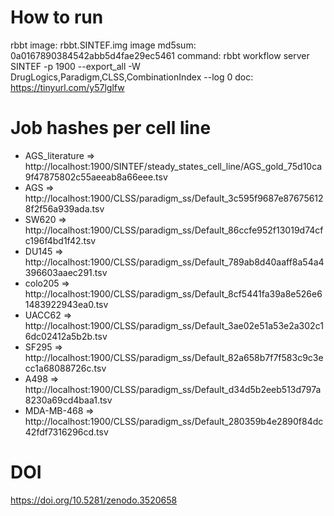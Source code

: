 # How to run

rbbt image: rbbt.SINTEF.img
image md5sum: 0a0167890384542abb5d4fae29ec5461
command: rbbt workflow server SINTEF -p 1900 --export_all -W DrugLogics,Paradigm,CLSS,CombinationIndex --log 0
doc: https://tinyurl.com/y57lglfw

# Job hashes per cell line

- AGS_literature => http://localhost:1900/SINTEF/steady_states_cell_line/AGS_gold_75d10ca9f47875802c55aeeab8a66eee.tsv
- AGS => http://localhost:1900/CLSS/paradigm_ss/Default_3c595f9687e876756128f2f56a939ada.tsv
- SW620 => http://localhost:1900/CLSS/paradigm_ss/Default_86ccfe952f13019d74cfc196f4bd1f42.tsv
- DU145 => http://localhost:1900/CLSS/paradigm_ss/Default_789ab8d40aaff8a54a4396603aaec291.tsv
- colo205 => http://localhost:1900/CLSS/paradigm_ss/Default_8cf5441fa39a8e526e61483922943ea0.tsv
- UACC62 => http://localhost:1900/CLSS/paradigm_ss/Default_3ae02e51a53e2a302c16dc02412a5b2b.tsv
- SF295 => http://localhost:1900/CLSS/paradigm_ss/Default_82a658b7f7f583c9c3ecc1a68088726c.tsv
- A498 => http://localhost:1900/CLSS/paradigm_ss/Default_d34d5b2eeb513d797a8230a69cd4baa1.tsv
- MDA-MB-468 => http://localhost:1900/CLSS/paradigm_ss/Default_280359b4e2890f84dc42fdf7316296cd.tsv

# DOI

https://doi.org/10.5281/zenodo.3520658
